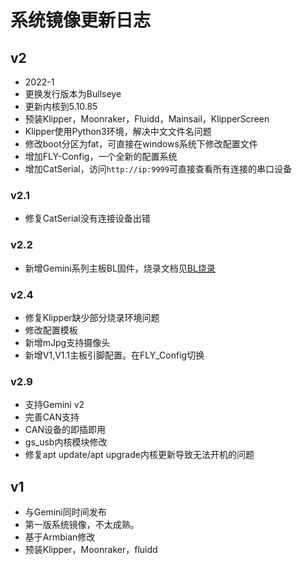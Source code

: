 # 系统镜像更新日志


## v2

* 2022-1
* 更换发行版本为Bullseye
* 更新内核到5.10.85
* 预装Klipper，Moonraker，Fluidd，Mainsail，KlipperScreen
* Klipper使用Python3环境，解决中文文件名问题
* 修改boot分区为fat，可直接在windows系统下修改配置文件
* 增加FLY-Config，一个全新的配置系统
* 增加CatSerial，访问```http://ip:9999```可直接查看所有连接的串口设备

### v2.1

* 修复CatSerial没有连接设备出错

### v2.2

* 新增Gemini系列主板BL固件，烧录文档见[BL烧录](/advanced/flashbl.md)

### v2.4

* 修复Klipper缺少部分烧录环境问题
* 修改配置模板
* 新增mJpg支持摄像头
* 新增V1,V1.1主板引脚配置。在FLY_Config切换

### v2.9

* 支持Gemini v2
* 完善CAN支持
* CAN设备的即插即用
* gs_usb内核模块修改
* 修复apt update/apt upgrade内核更新导致无法开机的问题


## v1

* 与Gemini同时间发布
* 第一版系统镜像，不太成熟。
* 基于Armbian修改
* 预装Klipper，Moonraker，fluidd

